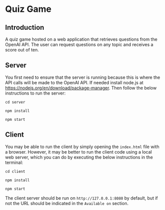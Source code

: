 # Quiz Game

## Introduction

A quiz game hosted on a web application that retrieves questions from the OpenAI API. The user can request questions on any topic and receives a score out of ten.

## Server

You first need to ensure that the server is running because this is where the API calls will be made to the OpenAI API. If needed install node.js at https://nodejs.org/en/download/package-manager. Then follow the below instructions to run the server:

```
cd server

npm install

npm start
```

## Client

You may be able to run the client by simply opening the `index.html` file with a browser. However, it may be better to run the client code using a local web server, which you can do by executing the below instructions in the terminal:

```
cd client

npm install

npm start
```

The client server should be run on `http://127.0.0.1:8080` by default, but if not the URL should be indicated in the `Available on` section.
